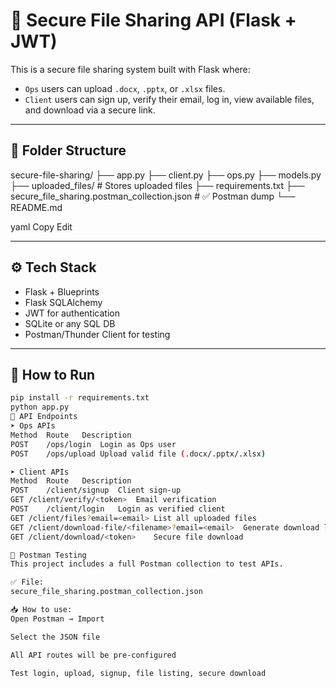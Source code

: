 # 🔐 Secure File Sharing API (Flask + JWT)

This is a secure file sharing system built with Flask where:
- `Ops` users can upload `.docx`, `.pptx`, or `.xlsx` files.
- `Client` users can sign up, verify their email, log in, view available files, and download via a secure link.

---

## 📂 Folder Structure

secure-file-sharing/
├── app.py
├── client.py
├── ops.py
├── models.py
├── uploaded_files/ # Stores uploaded files
├── requirements.txt
├── secure_file_sharing.postman_collection.json # ✅ Postman dump
└── README.md

yaml
Copy
Edit

---

## ⚙️ Tech Stack

- Flask + Blueprints
- Flask SQLAlchemy
- JWT for authentication
- SQLite or any SQL DB
- Postman/Thunder Client for testing

---

## 🚀 How to Run

```bash
pip install -r requirements.txt
python app.py
🔐 API Endpoints
➤ Ops APIs
Method	Route	Description
POST	/ops/login	Login as Ops user
POST	/ops/upload	Upload valid file (.docx/.pptx/.xlsx)

➤ Client APIs
Method	Route	Description
POST	/client/signup	Client sign-up
GET	/client/verify/<token>	Email verification
POST	/client/login	Login as verified client
GET	/client/files?email=<email>	List all uploaded files
GET	/client/download-file/<filename>?email=<email>	Generate download link
GET	/client/download/<token>	Secure file download

🧪 Postman Testing
This project includes a full Postman collection to test APIs.

✅ File:
secure_file_sharing.postman_collection.json

📥 How to use:
Open Postman → Import

Select the JSON file

All API routes will be pre-configured

Test login, upload, signup, file listing, secure download
